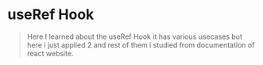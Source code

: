 # useRef Hook 

> Here I learned about the useRef Hook it has various usecases but here i just applied 2 and rest of them i studied from documentation of react website.